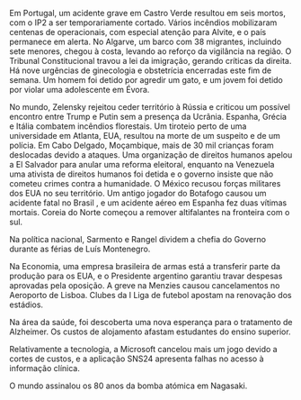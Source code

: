 Em Portugal, um acidente grave em Castro Verde resultou em seis mortos, com o IP2 a ser temporariamente cortado. Vários incêndios mobilizaram centenas de operacionais, com especial atenção para Alvite, e o país permanece em alerta. No Algarve, um barco com 38 migrantes, incluindo sete menores, chegou à costa, levando ao reforço da vigilância na região. O Tribunal Constitucional travou a lei da imigração, gerando críticas da direita. Há nove urgências de ginecologia e obstetrícia encerradas este fim de semana. Um homem foi detido por agredir um gato, e um jovem foi detido por violar uma adolescente em Évora.

No mundo, Zelensky rejeitou ceder território à Rússia e criticou um possível encontro entre Trump e Putin sem a presença da Ucrânia. Espanha, Grécia e Itália combatem incêndios florestais. Um tiroteio perto de uma universidade em Atlanta, EUA, resultou na morte de um suspeito e de um polícia. Em Cabo Delgado, Moçambique, mais de 30 mil crianças foram deslocadas devido a ataques. Uma organização de direitos humanos apelou a El Salvador para anular uma reforma eleitoral, enquanto na Venezuela uma ativista de direitos humanos foi detida e o governo insiste que não cometeu crimes contra a humanidade. O México recusou forças militares dos EUA no seu território. Um antigo jogador do Botafogo causou um acidente fatal no Brasil , e um acidente aéreo em Espanha fez duas vítimas mortais. Coreia do Norte começou a remover altifalantes na fronteira com o sul.

Na política nacional, Sarmento e Rangel dividem a chefia do Governo durante as férias de Luís Montenegro.

Na Economia, uma empresa brasileira de armas está a transferir parte da produção para os EUA, e o Presidente argentino garantiu travar despesas aprovadas pela oposição. A greve na Menzies causou cancelamentos no Aeroporto de Lisboa. Clubes da I Liga de futebol apostam na renovação dos estádios.

Na área da saúde, foi descoberta uma nova esperança para o tratamento de Alzheimer. Os custos de alojamento afastam estudantes do ensino superior.

Relativamente a tecnologia, a Microsoft cancelou mais um jogo devido a cortes de custos, e a aplicação SNS24 apresenta falhas no acesso à informação clínica.

O mundo assinalou os 80 anos da bomba atómica em Nagasaki.